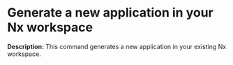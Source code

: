 # Generate a new application in your Nx workspace

**Description:** This command generates a new application in your existing Nx workspace.

